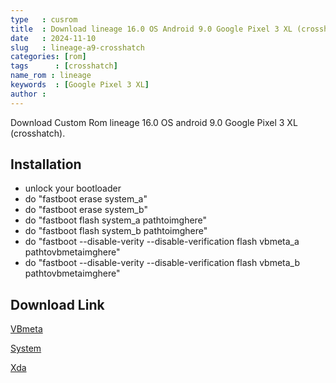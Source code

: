 ```yaml
---
type   : cusrom
title  : Download lineage 16.0 OS Android 9.0 Google Pixel 3 XL (crosshatch)
date   : 2024-11-10
slug   : lineage-a9-crosshatch
categories: [rom]
tags      : [crosshatch]
name_rom : lineage
keywords  : [Google Pixel 3 XL]
author :
---
```


Download Custom Rom lineage 16.0 OS android 9.0 Google Pixel 3 XL (crosshatch).

## Installation
- unlock your bootloader
- do "fastboot erase system_a"
- do "fastboot erase system_b"
- do "fastboot flash system_a pathtoimghere"
- do "fastboot flash system_b pathtoimghere"
- do "fastboot --disable-verity --disable-verification flash vbmeta_a pathtovbmetaimghere"
- do "fastboot --disable-verity --disable-verification flash vbmeta_b pathtovbmetaimghere"


## Download Link
[VBmeta](https://www.androidfilehost.com/?fid=11410963190603864456)

[System](https://www.androidfilehost.com/?fid=11410963190603864458)

[Xda](https://xdaforums.com/t/wip-unoffcial-2-12-2018-lineageos-16-0.3874672/)

